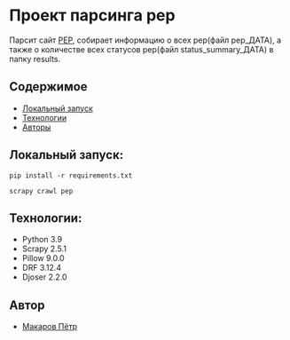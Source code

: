 # Проект парсинга pep
Парсит сайт [PEP](https://peps.python.org/), собирает информацию о всех pep(файл pep_ДАТА), а также о количестве всех статусов pep(файл status_summary_ДАТА) в папку results.
 
## Содержимое
* [Локальный запуск](#локальный-запуск)
* [Технологии](#технологии)
* [Авторы](#авторы)
 
## Локальный запуск:
```
pip install -r requirements.txt
```

```
scrapy crawl pep
```

## Технологии:
- Python 3.9
- Scrapy 2.5.1
- Pillow 9.0.0
- DRF 3.12.4
- Djoser 2.2.0

## Автор
* [Макаров Пётр](https://github.com/MakarovPetr2004)





